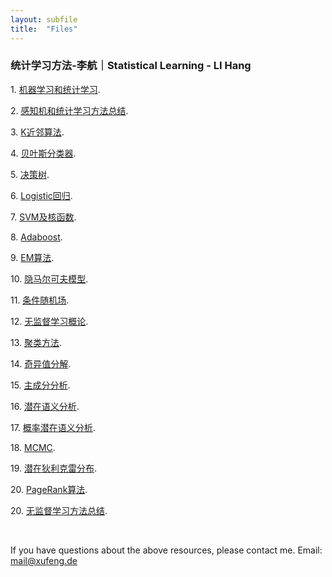 ```yaml
---
layout: subfile
title:  "Files"
---
```

### 统计学习方法-李航｜Statistical Learning - LI Hang

<p>1.  <a href="/https://docs.google.com/presentation/d/1Wdg07rVbJoJFlFYhHwy8R7SJF7UFZuE6/edit?usp=share_link&ouid=113281523188892015577&rtpof=true&sd=true">机器学习和统计学习</a>.</p>
<p>2.  <a href="https://docs.google.com/presentation/d/1sO1vr0qqypRxBgqOCBZekzGcWcXAU35G/edit?usp=share_link&ouid=113281523188892015577&rtpof=true&sd=true">感知机和统计学习方法总结</a>.</p>
<p>3.  <a href="https://docs.google.com/presentation/d/1uDNs6tKDMT-OwztPjjnt2dLffmH9KUMt/edit?usp=share_link&ouid=113281523188892015577&rtpof=true&sd=true">K近邻算法</a>.</p>
<p>4.  <a href="https://docs.google.com/presentation/d/1UfhmNCM4z-IRqIFYFGrORQuyBb_wwp1y/edit?usp=share_link&ouid=113281523188892015577&rtpof=true&sd=true">贝叶斯分类器</a>.</p>
<p>5.  <a href="https://docs.google.com/presentation/d/1J8FA_NRE4JfplPRgHlj8qRMnJaZI4C4a/edit?usp=share_link&ouid=113281523188892015577&rtpof=true&sd=true">决策树</a>.</p>
<p>6.  <a href="https://docs.google.com/presentation/d/1sLzKx4aZ-Py4TMZYApRq43WHIWzlr6il/edit?usp=share_link&ouid=113281523188892015577&rtpof=true&sd=true">Logistic回归</a>.</p>
<p>7.  <a href="https://docs.google.com/presentation/d/1U_B04i9Q98y1uVV4SP8zhnoU40YIit-k/edit?usp=share_link&ouid=113281523188892015577&rtpof=true&sd=true">SVM及核函数</a>.</p>
<p>8.  <a href="https://docs.google.com/presentation/d/1wNbkRsBbdgZ0GpKAxvqYSL1jjGfDBazr/edit?usp=share_link&ouid=113281523188892015577&rtpof=true&sd=true">Adaboost</a>.</p>
<p>9.  <a href="https://docs.google.com/presentation/d/18jKKBGCDf8Ow2sY1kOBYMEBs6gg8n5gW/edit?usp=share_link&ouid=113281523188892015577&rtpof=true&sd=true">EM算法</a>.</p>
<p>10.  <a href="https://docs.google.com/presentation/d/1Tv2LrG8JrtMWbjlDAUK8u4Dyz1FhLaQY/edit?usp=share_link&ouid=113281523188892015577&rtpof=true&sd=true">隐马尔可夫模型</a>.</p>
<p>11.  <a href="https://docs.google.com/presentation/d/1xIfmstVuGd_xXm50FHk4zR7vq9SoA4rw/edit?usp=share_link&ouid=113281523188892015577&rtpof=true&sd=true">条件随机场</a>.</p>
<p>12.  <a href="https://docs.google.com/presentation/d/1OKtokiR03W9KEx93q9s9ScyzW7ZjkpfG/edit?usp=share_link&ouid=113281523188892015577&rtpof=true&sd=true">无监督学习概论</a>.</p>
<p>13.  <a href="https://docs.google.com/presentation/d/1-ggn1W_qAypfykGJijCI9q3qn7KeZim9/edit?usp=share_link&ouid=113281523188892015577&rtpof=true&sd=true">聚类方法</a>.</p>
<p>14.  <a href="https://docs.google.com/presentation/d/1am3JCfXRWgi2QxLQrPNHwnSZaaaWhKWa/edit?usp=share_link&ouid=113281523188892015577&rtpof=true&sd=true">奇异值分解</a>.</p>
<p>15.  <a href="https://docs.google.com/presentation/d/1Kj3CSM5cNpcYqB6E4mMDA22oYi5gIdU9/edit?usp=share_link&ouid=113281523188892015577&rtpof=true&sd=true">主成分分析</a>.</p>
<p>16.  <a href="https://docs.google.com/presentation/d/1mv89G-0UhVG_RDLeZkA7LTh98cyS1vlk/edit?usp=share_link&ouid=113281523188892015577&rtpof=true&sd=true">潜在语义分析</a>.</p>
<p>17.  <a href="https://docs.google.com/presentation/d/1L5HIrv8voHfAPqHMqp1to693RH-DkQoC/edit?usp=share_link&ouid=113281523188892015577&rtpof=true&sd=true">概率潜在语义分析</a>.</p>
<p>18.  <a href="https://docs.google.com/presentation/d/1z9jUNDFgFVzzIvlTbEmFFcul8c94Sfup/edit?usp=share_link&ouid=113281523188892015577&rtpof=true&sd=true">MCMC</a>.</p>
<p>19.  <a href="https://docs.google.com/presentation/d/1sI51pg0z9CcX6vamjOyXgPKIqWFEBVaJ/edit?usp=share_link&ouid=113281523188892015577&rtpof=true&sd=true">潜在狄利克雷分布</a>.</p>
<p>20.  <a href="https://docs.google.com/presentation/d/1xL34euUUQYybnIK5XOBT31VXiJWXZ_Lo/edit?usp=share_link&ouid=113281523188892015577&rtpof=true&sd=true">PageRank算法</a>.</p>
<p>20.  <a href="https://docs.google.com/presentation/d/1tqpAwo-h-KMaETD2WWN9KAfVXU-zqx4-/edit?usp=share_link&ouid=113281523188892015577&rtpof=true&sd=true">无监督学习方法总结</a>.</p>

<br />
<p> If you have questions about the above resources, please contact me. Email: <a href=" mailto:mail@xufeng.de">mail@xufeng.de</a></p>
